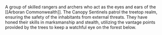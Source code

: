 A group of skilled rangers and archers who act as the eyes and ears of the [[Arboran Commonwealth]]. The Canopy Sentinels patrol the treetop realm, ensuring the safety of the inhabitants from external threats. They have honed their skills in marksmanship and stealth, utilizing the vantage points provided by the trees to keep a watchful eye on the forest below.